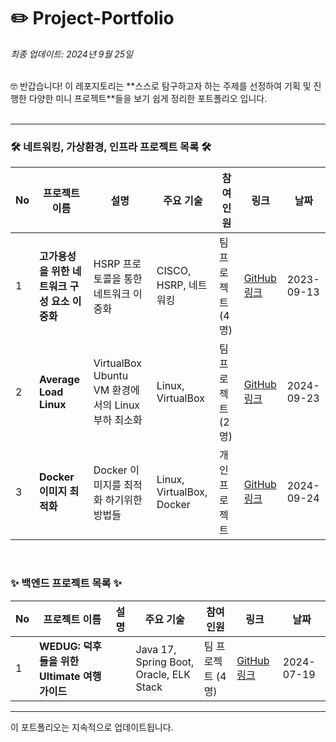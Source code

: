 # ✏️ Project-Portfolio

*최종 업데이트: 2024년 9월 25일*

<br>
🤓 반갑습니다! 이 레포지토리는 **스스로 탐구하고자 하는 주제를 선정하여 기획 및 진행한 다양한 미니 프로젝트**들을 보기 쉽게 정리한 포트폴리오 입니다. </br>


<br>

___
### 🛠️ 네트워킹, 가상환경,  인프라 프로젝트 목록 🛠️

| No | 프로젝트 이름 | 설명 | 주요 기술 | 참여<br> 인원 | 링크 | 날짜 |
|----|---------------|------|-----------|----------|------|------|
| 1  | **고가용성을 위한 네트워크 구성 요소 이중화** | HSRP 프로토콜을 통한 네트워크 이중화 | CISCO, HSRP, 네트워킹 | 팀 프로젝트 (4명) | [GitHub 링크](https://github.com/Ungbbi/NSM) | 2023-09-13 |
| 2  | **Average Load Linux** | VirtualBox Ubuntu VM 환경에서의 Linux 부하 최소화 | Linux, VirtualBox | 팀 프로젝트 (2명) | [GitHub 링크](https://github.com/Ungbbi/averageLoadLinuxM) | 2024-09-23 |
| 3  | **Docker 이미지 최적화** | Docker 이미지를 최적화 하기위한 방법들 | Linux, VirtualBox, Docker | 개인 프로젝트 | [GitHub 링크](https://github.com/Ungbbi/Docker) | 2024-09-24 |

<br>

### ✨ 백엔드 프로젝트 목록 ✨

| No | 프로젝트 이름 | 설명 | 주요 기술 | 참여<br> 인원 | 링크 | 날짜 |
|----|---------------|------|-----------|----------|------|------|
| 1  | **WEDUG: 덕후들을 위한 Ultimate 여행 가이드** |  | Java 17, Spring Boot, Oracle, ELK Stack | 팀 프로젝트 (4명) | [GitHub 링크](https://github.com/B1ABOA/wedug) | 2024-07-19 |

---

이 포트폴리오는 지속적으로 업데이트됩니다.
